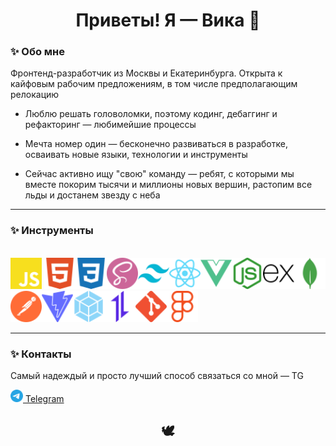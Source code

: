 <h1 align="center">Приветы! Я — Вика 🌿</h1>

### ✨ Обо мне

Фронтенд-разработчик из Москвы и Екатеринбурга. Открыта к кайфовым рабочим предложениям, в том числе предполагающим релокацию

* Люблю решать головоломки, поэтому кодинг, дебаггинг и рефакторинг — любимейшие процессы

* Мечта номер один — бесконечно развиваться в разработке, осваивать новые языки, технологии и инструменты

* Сейчас активно ищу "свою" команду — ребят, с которыми мы вместе покорим тысячи и миллионы новых вершин, растопим все льды и достанем звезду с неба

***
### ✨ Инструменты
\
<img src="/gh icons/javascript-color.svg" alt="Иконка JS" width="50px"/> <img src="/gh icons/html5-color.svg" alt="Иконка HTML5" width="50px"/><img src="/gh icons/css3-color.svg" alt="Иконка CSS3" width="50px"/><img src="/gh icons/sass-color.svg" alt="Иконка SCSS" width="50px"/><img src="/gh icons/tailwindcss-color.svg" alt="Иконка TailwindCSS" width="50px"/><img src="/gh icons/react-color.svg" alt="Иконка React" width="50px"/><img src="/gh icons/vuedotjs-color.svg" alt="Иконка Vue" width="50px"/><img src="/gh icons/nodedotjs-color.svg" alt="Иконка NodeJS" width="50px"/><img src="/gh icons/express-color.svg" alt="Иконка Express" width="50px"/><img src="/gh icons/mongodb-color.svg" alt="Иконка MongoDB" width="50px"/><img src="/gh icons/postman-color.svg" alt="Иконка Postman" width="50px"/><img src="/gh icons/vite-color.svg" alt="Иконка Vite" width="50px"/><img src="/gh icons/webpack-color.svg" alt="Иконка Webpack" width="50px"/><img src="/gh icons/axios-color.svg" alt="Иконка Axios" width="50px"/><img src="/gh icons/git-color.svg" alt="Иконка Git" width="50px"/><img src="/gh icons/figma-color.svg" alt="Иконка Figma" width="50px"/>
***
### ✨ Контакты
Самый надеждый и просто лучший способ связаться со мной — TG

<a href="https://t.me/vika_buyavykh"><img src="/gh icons/telegram-color.svg" width="20px"/>  Telegram</a>

<h2 align="center">🕊</h2>
<!--
**VikaBuyavykh/VikaBuyavykh** is a ✨ _special_ ✨ repository because its `README.md` (this file) appears on your GitHub profile.

Here are some ideas to get you started:

- 🔭 I’m currently working on ...
- 🌱 I’m currently learning ...
- 👯 I’m looking to collaborate on ...
- 🤔 I’m looking for help with ...
- 💬 Ask me about ...
- 📫 How to reach me: ...
- 😄 Pronouns: ...
- ⚡ Fun fact: ...
-->
